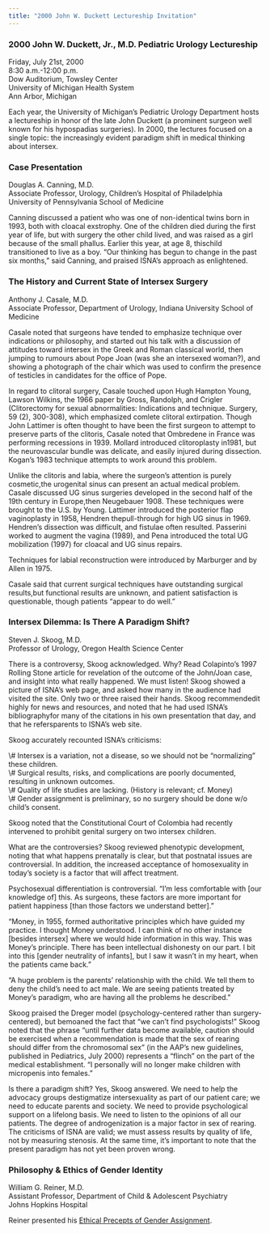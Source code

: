 ```yaml
---
title: "2000 John W. Duckett Lectureship Invitation"
---
```


<h3>2000 John W. Duckett, Jr., M.D. Pediatric Urology Lectureship  </h3>

<p>Friday, July 21st, 2000  <br />
8:30 a.m.-12:00 p.m.  <br />
Dow Auditorium, Towsley Center  <br />
University of Michigan Health System  <br />
Ann Arbor, Michigan  </p>

<p>Each year, the University of Michigan&#8217;s Pediatric Urology Department hosts a lectureship in honor of the late John Duckett (a prominent surgeon well known for his hypospadias surgeries). In 2000, the lectures focused on a single topic: the increasingly evident paradigm shift in medical thinking about intersex.  </p>

<h3>Case Presentation  </h3>

<p>Douglas A. Canning, M.D.  <br />
Associate Professor, Urology, Children&#8217;s Hospital of Philadelphia  <br />
University of Pennsylvania School of Medicine  </p>

<p>Canning discussed a patient who was one of non-identical twins born in 1993, both with cloacal exstrophy. One of the children died during the first year of life, but with surgery the other child lived, and was raised as a girl because of the small phallus. Earlier this year, at age 8, thischild transitioned to live as a boy. &#8220;Our thinking has begun to change in the past six months,&#8221; said Canning, and praised <span class="caps">ISNA</span>&#8217;s approach as enlightened.  </p>


<h3>The History and Current State of Intersex Surgery  </h3>

<p>Anthony J. Casale, M.D.  <br />
Associate Professor, Department of Urology, Indiana University School of Medicine  </p>

<p>Casale noted that surgeons have tended to emphasize technique over indications or philosophy, and started out his talk with a discussion of attitudes toward intersex in the Greek and Roman classical world, then jumping to rumours about Pope Joan (was she an intersexed woman?), and showing a photograph of the chair which was used to confirm the presence of testicles in candidates for the office of Pope.  </p>

<p>In regard to clitoral surgery, Casale touched upon Hugh Hampton Young, Lawson Wilkins, the 1966 paper by Gross, Randolph, and Crigler (Clitorectomy for sexual abnormalities: Indications and technique. Surgery, 59 (2), 300-308), which emphasized comlete clitoral extirpation. Though John Lattimer is often thought to have been the first surgeon to attempt to preserve parts of the clitoris, Casale noted that Ombredene in France was performing recessions in 1939. Mollard introduced clitoroplasty in1981, but the neurovascular bundle was delicate, and easily injured during dissection. Kogan&#8217;s 1983 technique attempts to work around this problem.  </p>

<p>Unlike the clitoris and labia, where the surgeon&#8217;s attention is purely cosmetic,the urogenital sinus can present an actual medical problem. Casale discussed UG sinus surgeries developed in the second half of the 19th century in Europe,then Neugebauer 1908. These techniques were brought to the U.S. by Young. Lattimer introduced the posterior flap vaginoplasty in 1958, Hendren thepull-through for high UG sinus in 1969. Hendren&#8217;s dissection was difficult, and fistulae often resulted. Passerini worked to augment the vagina (1989), and Pena introduced the total UG mobilization (1997) for cloacal and UG sinus repairs.  </p>

<p>Techniques for labial reconstruction were introduced by Marburger and by Allen in 1975.  </p>

<p>Casale said that current surgical techniques have outstanding surgical results,but functional results are unknown, and patient satisfaction is questionable, though patients &#8220;appear to do well.&#8221;  </p>

<h3>Intersex Dilemma: Is There A Paradigm Shift?  </h3>

<p>Steven J. Skoog, M.D.  <br />
Professor of Urology, Oregon Health Science Center  </p>

<p>There is a controversy, Skoog acknowledged. Why? Read Colapinto&#8217;s 1997 Rolling Stone article for revelation of the outcome of the John/Joan case, and insight into what really happened. We must listen! Skoog showed a picture of <span class="caps">ISNA</span>&#8217;s web page, and asked how many in the audience had visited the site. Only two or three raised their hands. Skoog recommendedit highly for news and resources, and noted that he had used <span class="caps">ISNA</span>&#8217;s bibliographyfor many of the citations in his own presentation that day, and that he refersparents to <span class="caps">ISNA</span>&#8217;s web site.  </p>

<p>Skoog accurately recounted <span class="caps">ISNA</span>&#8217;s criticisms:  </p>

<p>\# Intersex is a variation, not a disease, so we should not be &#8220;normalizing&#8221; these children.  <br />
\# Surgical results, risks, and complications are poorly documented, resulting in unknown outcomes.  <br />
\# Quality of life studies are lacking. (History is relevant; cf. Money)  <br />
\# Gender assignment is preliminary, so no surgery should be done w/o child&#8217;s consent.  </p>

<p>Skoog noted that the Constitutional Court of Colombia had recently intervened to prohibit genital surgery on two intersex children.  </p>

<p>What are the controversies? Skoog reviewed phenotypic development, noting that what happens prenatally is clear, but that postnatal issues are controversial. In addition, the increased acceptance of homosexuality in today&#8217;s society is a factor that will affect treatment.  </p>

<p>Psychosexual differentiation is controversial. &#8220;I&#8217;m less comfortable with [our knowledge of] this. As surgeons, these factors are more important for patient happiness [than those factors we understand better].&#8221;  </p>

<p>&#8220;Money, in 1955, formed authoritative principles which have guided my practice. I thought Money understood. I can think of no other instance [besides intersex] where we would hide information in this way. This was Money&#8217;s principle. There has been intellectual dishonesty on our part. I bit into this [gender neutrality of infants], but I saw it wasn&#8217;t in my heart, when the patients came back.&#8221;  </p>

<p>&#8220;A huge problem is the parents&#8217; relationship with the child. We tell them to deny the child&#8217;s need to act male. We are seeing patients treated by Money&#8217;s paradigm, who are having all the problems he described.&#8221;  </p>

<p>Skoog praised the Dreger model (psychology-centered rather than surgery-centered), but bemoaned the fact that &#8220;we can&#8217;t find psychologists!&#8221; Skoog noted that the phrase &#8220;until further data become available, caution should be exercised when a recommendation is made that the sex of rearing should differ from the chromosomal sex&#8221; (in the <span class="caps">AAP</span>&#8217;s new guidelines, published in Pediatrics, July 2000) represents a &#8220;flinch&#8221; on the part of the medical establishment. &#8220;I personally will no longer make children with micropenis into females.&#8221;  </p>

<p>Is there a paradigm shift? Yes, Skoog answered. We need to help the advocacy groups destigmatize intersexuality as part of our patient care; we need to educate parents and society. We need to provide psychological support on a lifelong basis. We need to listen to the opinions of all our patients. The degree of androgenization is a major factor in sex of rearing. The criticisms of <span class="caps">ISNA</span> are valid; we must assess results by quality of life, not by measuring stenosis. At the same time, it&#8217;s important to note that the present paradigm has not yet been proven wrong.  </p>

<h3>Philosophy &amp; Ethics of Gender Identity  </h3>

<p>William G. Reiner, M.D.  <br />
Assistant Professor, Department of Child &amp; Adolescent Psychiatry  <br />
Johns Hopkins Hospital  </p>

<p>Reiner presented his <a href="/library/reinerprecepts">Ethical Precepts of Gender Assignment</a>.</p>